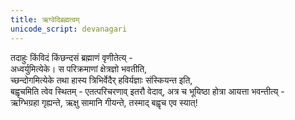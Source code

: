 ```yaml
---
title: ऋग्वेदिब्रह्मत्वम्
unicode_script: devanagari
---
```


तदाहुः किंविदं किंछन्दसं ब्रह्माणं वृणीतेत्य् -  
अध्वर्युमित्येके। स परिक्रमाणां क्षेत्रज्ञो भवतीति,  
च्छन्दोगमित्येके तथा हास्य त्रिभिर्वेदैर् हविर्यज्ञाः संस्कियन्त इति,  
बह्वृचमिति त्वेव स्थितम् - एतत्परिचरणाव् इतरौ वेदाव्, अत्र च भूयिष्ठा होत्रा आयत्ता भवन्तीत्य् -  
ऋग्भिग्रहा गृह्यन्ते, ऋक्षु सामानि गीयन्ते, तस्माद् बह्वृच एव स्यात्! 
